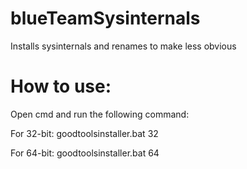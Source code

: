 # blueTeamSysinternals
Installs sysinternals and renames to make less obvious


# How to use:
Open cmd and run the following command:

For 32-bit:
goodtoolsinstaller.bat 32

For 64-bit:
goodtoolsinstaller.bat 64